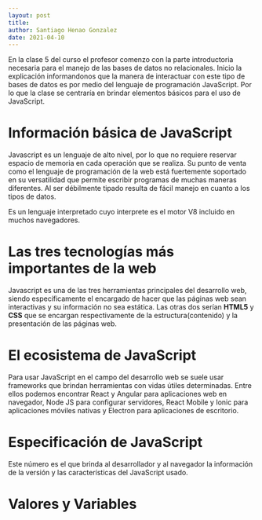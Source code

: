 ```yaml
---
layout: post
title: 
author: Santiago Henao Gonzalez
date: 2021-04-10
---
```


En la clase 5 del curso el profesor comenzo con la parte introductoria necesaria para el manejo de las bases de datos no relacionales. Inicio la explicación informandonos que la manera de interactuar con este tipo de bases de datos es por medio del lenguaje de programación JavaScript. Por lo que la clase se centraría en brindar elementos básicos para el uso de JavaScript.

# Información básica de JavaScript

Javascript es un lenguaje de alto nivel, por lo que no requiere reservar espacio de memoria en cada operación que se realiza. Su punto de venta como el lenguaje de programación de la web está fuertemente soportado en su versatilidad que permite escribir programas de muchas maneras diferentes. Al ser débilmente tipado resulta de fácil manejo en cuanto a los tipos de datos.

Es un lenguaje interpretado cuyo interprete es el motor V8 incluido en muchos navegadores.

# Las tres tecnologías más importantes de la web

Javascript es una de las tres herramientas principales del desarrollo web, siendo específicamente el encargado de hacer que las páginas web sean interactivas y su información no sea estática. Las otras dos serían **HTML5** y **CSS** que se encargan respectivamente de la estructura(contenido) y la presentación de las páginas web.

# El ecosistema de JavaScript

Para usar JavaScript en el campo del desarrollo web se suele usar frameworks que brindan herramientas con vidas útiles determinadas. Entre ellos podemos encontrar React y Angular para aplicaciones web en navegador, Node JS para configurar servidores, React Mobile y Ionic para aplicaciones móviles nativas y Electron para aplicaciones de escritorio.

# Especificación de JavaScript

Este número es el que brinda al desarrollador y al navegador la información de la versión y las características del JavaScript usado.

# Valores y Variables
